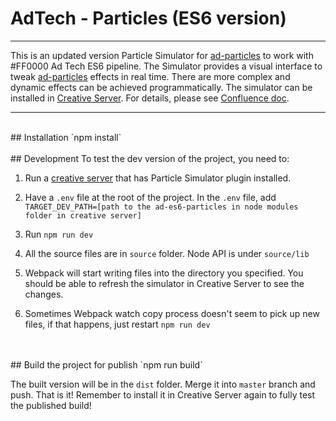 # AdTech - Particles (ES6 version)
----------------------------------------------------------------

This is an updated version Particle Simulator for [ad-particles](https://stash.ff0000.com/projects/AT/repos/ad-particles/browse) to work with #FF0000 Ad Tech ES6 pipeline. The Simulator provides a visual interface to tweak [ad-particles](https://github.com/ff0000-ad-tech/ad-particles) effects in real time. There are more complex and dynamic effects can be achieved programmatically. The simulator can be installed in [Creative Server](https://github.com/ff0000-ad-tech/wp-creative-server). For details, please see [Confluence doc](hhttps://confluence.ff0000.com/display/AT/1.+Simulator+with+Creative+Server).



----
<br>
## Installation
`npm install`
<br>
<br>
## Development
To test the dev version of the project, you need to: 

1. Run a [creative server](https://github.com/ff0000-ad-tech/wp-creative-server) that has Particle Simulator plugin installed. 

2. Have a `.env` file at the root of the project. In the `.env` file, add `TARGET_DEV_PATH=[path to the ad-es6-particles in node modules folder in creative server]`

3. Run `npm run dev`

4. All the source files are in `source` folder. Node API is under `source/lib`

5. Webpack will start writing files into the directory you specified. You should be able to refresh the simulator in Creative Server to see the changes.

6. Sometimes Webpack watch copy process doesn't seem to pick up new files, if that happens, just restart `npm run dev`
<br>
<br>
## Build the project for publish
`npm run build`

The built version will be in the `dist` folder. Merge it into `master` branch and push. That is it!
Remember to install it in Creative Server again to fully test the published build!
